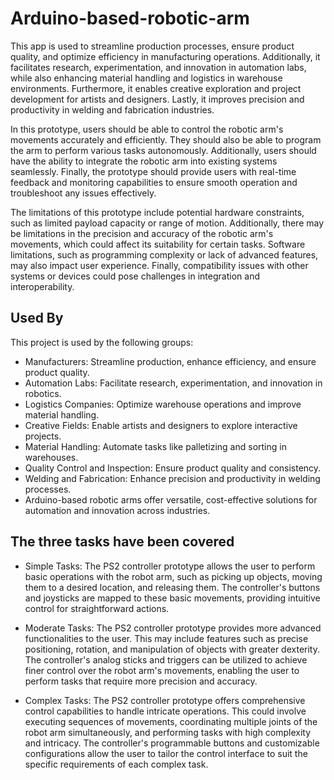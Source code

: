 # Arduino-based-robotic-arm

This app is used to streamline production processes, ensure product quality, and optimize efficiency in manufacturing operations. Additionally, it facilitates research, experimentation, and innovation in automation labs, while also enhancing material handling and logistics in warehouse environments. Furthermore, it enables creative exploration and project development for artists and designers. Lastly, it improves precision and productivity in welding and fabrication industries.

In this prototype, users should be able to control the robotic arm's movements accurately and efficiently. They should also be able to program the arm to perform various tasks autonomously. Additionally, users should have the ability to integrate the robotic arm into existing systems seamlessly. Finally, the prototype should provide users with real-time feedback and monitoring capabilities to ensure smooth operation and troubleshoot any issues effectively.

The limitations of this prototype include potential hardware constraints, such as limited payload capacity or range of motion. Additionally, there may be limitations in the precision and accuracy of the robotic arm's movements, which could affect its suitability for certain tasks. Software limitations, such as programming complexity or lack of advanced features, may also impact user experience. Finally, compatibility issues with other systems or devices could pose challenges in integration and interoperability.

## Used By

This project is used by the following groups:
+ Manufacturers: Streamline production, enhance efficiency, and ensure product quality.
+ Automation Labs: Facilitate research, experimentation, and innovation in robotics.
+ Logistics Companies: Optimize warehouse operations and improve material handling.
+ Creative Fields: Enable artists and designers to explore interactive projects.
+ Material Handling: Automate tasks like palletizing and sorting in warehouses.
+ Quality Control and Inspection: Ensure product quality and consistency.
+ Welding and Fabrication: Enhance precision and productivity in welding processes.
+ Arduino-based robotic arms offer versatile, cost-effective solutions for automation and innovation across industries.


## The three tasks have been covered

- Simple Tasks: The PS2 controller prototype allows the user to perform basic operations with the robot arm, such as picking up objects, moving them to a desired location, and releasing them. The controller's buttons and joysticks are mapped to these basic movements, providing intuitive control for straightforward actions.

- Moderate Tasks: The PS2 controller prototype provides more advanced functionalities to the user. This may include features such as precise positioning, rotation, and manipulation of objects with greater dexterity. The controller's analog sticks and triggers can be utilized to achieve finer control over the robot arm's movements, enabling the user to perform tasks that require more precision and accuracy.

- Complex Tasks: The PS2 controller prototype offers comprehensive control capabilities to handle intricate operations. This could involve executing sequences of movements, coordinating multiple joints of the robot arm simultaneously, and performing tasks with high complexity and intricacy. The controller's programmable buttons and customizable configurations allow the user to tailor the control interface to suit the specific requirements of each complex task.
